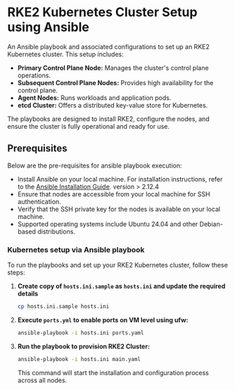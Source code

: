 # RKE2 Kubernetes Cluster Setup using Ansible

An Ansible playbook and associated configurations to set up an RKE2 Kubernetes cluster. This setup includes:

* **Primary Control Plane Node:** Manages the cluster's control plane operations.
* **Subsequent Control Plane Nodes:** Provides high availability for the control plane.
* **Agent Nodes:** Runs workloads and application pods.
* **etcd Cluster:** Offers a distributed key-value store for Kubernetes.

The playbooks are designed to install RKE2, configure the nodes, and ensure the cluster is fully operational and ready for use.
## Prerequisites

Below are the pre-requisites for ansible playbook execution:

* Install Ansible on your local machine. For installation instructions, refer to the [Ansible Installation Guide](https://docs.ansible.com/ansible/latest/installation_guide/intro_installation.html). version > 2.12.4
* Ensure that nodes are accessible from your local machine for SSH authentication.
* Verify that the SSH private key for the nodes is available on your local machine.
* Supported operating systems include Ubuntu 24.04 and other Debian-based distributions.

### Kubernetes setup via Ansible playbook

To run the playbooks and set up your RKE2 Kubernetes cluster, follow these steps:


1. **Create copy of `hosts.ini.sample` as `hosts.ini` and update the required details**

    ```bash
    cp hosts.ini.sample hosts.ini
    ```
    
2. **Execute `ports.yml` to enable ports on VM level using ufw:**
    ```bash
    ansible-playbook -i hosts.ini ports.yaml
    ```

3. **Run the playbook to provision RKE2 Cluster:**

    ```bash
    ansible-playbook -i hosts.ini main.yaml
    ```

    This command will start the installation and configuration process across all nodes.
